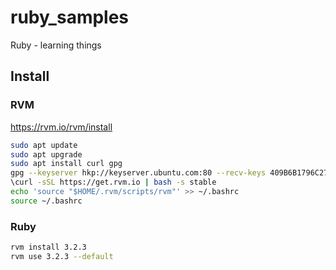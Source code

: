 # ruby_samples

Ruby - learning things

## Install

### RVM

https://rvm.io/rvm/install

```bash
sudo apt update
sudo apt upgrade
sudo apt install curl gpg
gpg --keyserver hkp://keyserver.ubuntu.com:80 --recv-keys 409B6B1796C275462A1703113804BB82D39DC0E3 7D2BAF1CF37B13E2069D6956105BD0E739499BDB
\curl -sSL https://get.rvm.io | bash -s stable
echo 'source "$HOME/.rvm/scripts/rvm"' >> ~/.bashrc
source ~/.bashrc

```

### Ruby

```bash
rvm install 3.2.3
rvm use 3.2.3 --default
```
